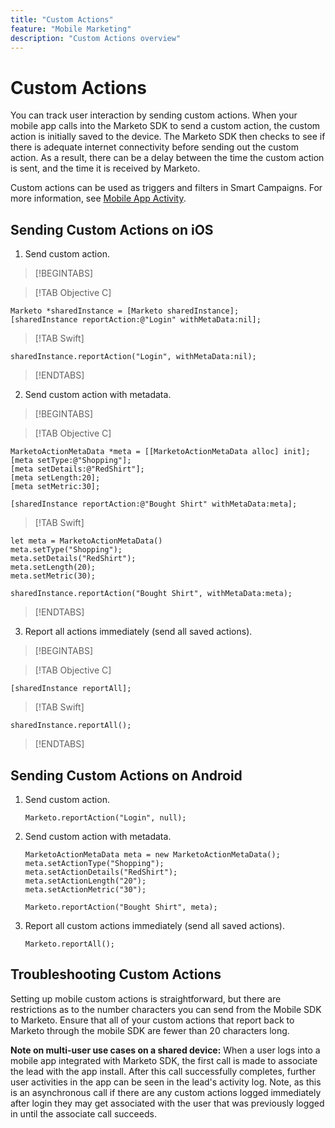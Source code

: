 ```yaml
---
title: "Custom Actions"
feature: "Mobile Marketing"
description: "Custom Actions overview"
---
```


# Custom Actions

You can track user interaction by sending custom actions. When your mobile app calls into the Marketo SDK to send a custom action, the custom action is initially saved to the device. The Marketo SDK then checks to see if there is adequate internet connectivity before sending out the custom action. As a result, there can be a delay between the time the custom action is sent, and the time it is received by Marketo.

Custom actions can be used as triggers and filters in Smart Campaigns. For more information, see [Mobile App Activity](https://experienceleague.adobe.com/en/docs/marketo/using/product-docs/core-marketo-concepts/smart-campaigns/flow-actions/triggers-and-filters-for-mobile-smart-campaigns).

## Sending Custom Actions on iOS

1. Send custom action.

>[!BEGINTABS]

>[!TAB Objective C]

```
Marketo *sharedInstance = [Marketo sharedInstance];
[sharedInstance reportAction:@"Login" withMetaData:nil];
```

>[!TAB Swift]

```
sharedInstance.reportAction("Login", withMetaData:nil);
```

>[!ENDTABS]

2. Send custom action with metadata.

>[!BEGINTABS]

>[!TAB Objective C]

```
MarketoActionMetaData *meta = [[MarketoActionMetaData alloc] init];
[meta setType:@"Shopping"];
[meta setDetails:@"RedShirt"];
[meta setLength:20];
[meta setMetric:30];

[sharedInstance reportAction:@"Bought Shirt" withMetaData:meta];
```

>[!TAB Swift]

```
let meta = MarketoActionMetaData()
meta.setType("Shopping");
meta.setDetails("RedShirt");
meta.setLength(20);
meta.setMetric(30);

sharedInstance.reportAction("Bought Shirt", withMetaData:meta);
```

>[!ENDTABS]

3. Report all actions immediately (send all saved actions).

>[!BEGINTABS]

>[!TAB Objective C]

```
[sharedInstance reportAll];
```

>[!TAB Swift]

```
sharedInstance.reportAll();
```

>[!ENDTABS]

## Sending Custom Actions on Android

1. Send custom action.

    ```
    Marketo.reportAction("Login", null);
    ```

1. Send custom action with metadata.

    ```
    MarketoActionMetaData meta = new MarketoActionMetaData();
    meta.setActionType("Shopping");
    meta.setActionDetails("RedShirt");
    meta.setActionLength("20");
    meta.setActionMetric("30");

    Marketo.reportAction("Bought Shirt", meta);
    ```

1. Report all custom actions immediately (send all saved actions).

    ```
    Marketo.reportAll();
    ```

## Troubleshooting Custom Actions

Setting up mobile custom actions is straightforward, but there are restrictions as to the number characters you can send from the Mobile SDK to Marketo. Ensure that all of your custom actions that report back to Marketo through the mobile SDK are fewer than 20 characters long.

**Note on multi-user use cases on a shared device:** When a user logs into a mobile app integrated with Marketo SDK, the first call is made to associate the lead with the app install. After this call successfully completes, further user activities in the app can be seen in the lead's activity log. Note, as this is an asynchronous call if there are any custom actions logged immediately after login they may get associated with the user that was previously logged in until the associate call succeeds.
